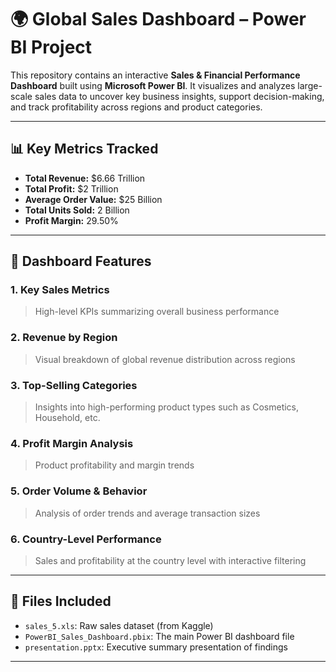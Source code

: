 # 🌍 Global Sales Dashboard – Power BI Project

This repository contains an interactive **Sales & Financial Performance Dashboard** built using **Microsoft Power BI**. It visualizes and analyzes large-scale sales data to uncover key business insights, support decision-making, and track profitability across regions and product categories.

---

## 📊 Key Metrics Tracked

- **Total Revenue:** $6.66 Trillion  
- **Total Profit:** $2 Trillion  
- **Average Order Value:** $25 Billion  
- **Total Units Sold:** 2 Billion  
- **Profit Margin:** 29.50%

---

## 🧩 Dashboard Features

### 1. **Key Sales Metrics**
> High-level KPIs summarizing overall business performance

### 2. **Revenue by Region**
> Visual breakdown of global revenue distribution across regions

### 3. **Top-Selling Categories**
> Insights into high-performing product types such as Cosmetics, Household, etc.

### 4. **Profit Margin Analysis**
> Product profitability and margin trends

### 5. **Order Volume & Behavior**
> Analysis of order trends and average transaction sizes

### 6. **Country-Level Performance**
> Sales and profitability at the country level with interactive filtering

---

## 📂 Files Included

- `sales_5.xls`: Raw sales dataset (from Kaggle)
- `PowerBI_Sales_Dashboard.pbix`: The main Power BI dashboard file
- `presentation.pptx`: Executive summary presentation of findings

---
